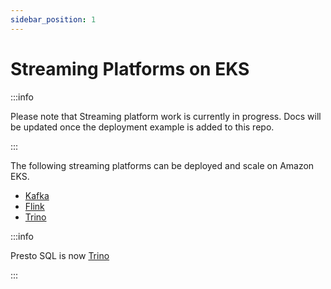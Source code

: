 ```yaml
---
sidebar_position: 1
---
```


# Streaming Platforms on EKS

:::info

Please note that Streaming platform work is currently in progress.
Docs will be updated once the deployment example is added to this repo.

:::

The following streaming platforms can be deployed and scale on Amazon EKS.

- [Kafka](https://kafka.apache.org/)
- [Flink](https://github.com/apache/flink-kubernetes-operator)
- [Trino](https://trino.io/episodes/24.html)

:::info

Presto SQL is now [Trino](https://trino.io/blog/2020/12/27/announcing-trino.html)

:::
